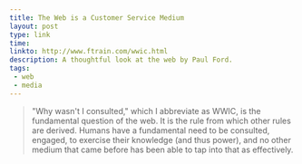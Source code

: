 ```yaml
---
title: The Web is a Customer Service Medium
layout: post
type: link
time: 
linkto: http://www.ftrain.com/wwic.html
description: A thoughtful look at the web by Paul Ford.
tags: 
 - web
 - media
---
```


> "Why wasn't I consulted," which I abbreviate as WWIC, is the fundamental question of the web. It is the rule from which other rules are derived. Humans have a fundamental need to be consulted, engaged, to exercise their knowledge (and thus power), and no other medium that came before has been able to tap into that as effectively.


